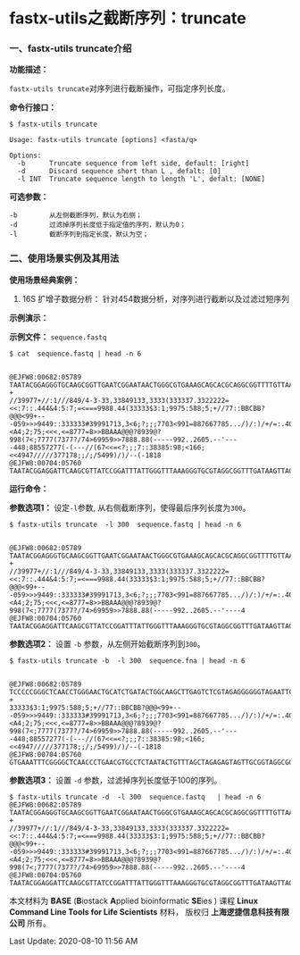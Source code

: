 # fastx-utils之截断序列：truncate

### 一、fastx-utils truncate介绍

**功能描述：**

`fastx-utils truncate`对序列进行截断操作，可指定序列长度。

**命令行接口：**

    $ fastx-utils truncate

    Usage: fastx-utils truncate [options] <fasta/q>

    Options:
      -b      Truncate sequence from left side, default: [right]
      -d      Discard sequence short than L , defalt: [0]
      -l INT  Truncate sequence length to length 'L', defalt: [NONE]

**可选参数：**

    -b        从左侧截断序列，默认为右侧； 
    -d        过滤掉序列长度低于指定值的序列，默认为0；
    -l        截断序列到指定长度，默认为空；     


### 二、使用场景实例及其用法

**使用场景经典案例：**

1.  16S  扩增子数据分析： 针对454数据分析，对序列进行截断以及过滤过短序列

**示例演示：**

**示例文件：** `sequence.fastq`

    $ cat  sequence.fastq | head -n 6


    @EJFW8:00682:05789
    TAATACGGAGGGTGCAAGCGGTTGAATCGGAATAACTGGGCGTGAAAGCAGCACGCAGGCGGTTTTGTTAAGTCAGATGTGGAAATCCCCCGGGCTCAACCTGGGAACTGCATCTGATACTGGCAAGCTTGAGTCTCGTAGAGGGGGGTAGAATTCCAGGTGTAGCGGTGAAATGCGTAGAGATCTGGAGGAATACCGGTGGCGAAGGCGGCCCCCTGGACGAAGACTGACGCTCAGGTGCGAAAGCGTGGGGAGCAAACAGGATTAGATACCCTGGATACGTCCACGCCGTAAACGATGTCGACTTGGAGGTTGTGCCCTTGAGGCGTGGCTTCCGGAGCTAACGCGTTAAGTCGACCGCCTGGGGAGTACGGCCGCAAGGTTA
    +
    //39977+//:1///849/4-3-33,33849133,3333(333337.3322222=<<:7::.444&4:5:7;=<===9988.44(33333$3:1;9975:588;5;+//77::BBCBB?@@@<99+---059>>>9449::333333#39991713,3<6;?;;;7703<991=887667785.../)/:)/+/=:.404;:;<A4;2;75;<<<,<=8777=8>>BBAAA@@@?8939@?998(7<;7777(7377?/74>69959>>7888.88(-----992..2605.--'----448;88557277(-(---//(67<<=<?;;;7::38385:98;<166;<<4947/////377178;;/;/5499)/)/--(-1818
    @EJFW8:00704:05760
    TAATACGGAGGATTCAAGCGTTATCCGGATTTATTGGGTTTAAAGGGTGCGTAGGCGGTTTGATAAGTTAGAGGTGAAATTTCGGGGCTCAACCCTGAACGTGCCTCTAATACTGTTTAGCTAGAGAGTAGTTGCGGTAGGCGGAATGTATGGTGTAGCGGTGAAATGCTTAGAGATCATACAGAACACCGATTGCGAAGGCAGCTTACCAAACTATATCTGACGTTGAGGCACGAAAGCGTGGGGAGCAAACAGGATTAGATACCCGTGGTAGTCCACGCAGTAAACGATGATAACTCGTTGTCGGCGATAACACAGTCGGTGACTAAGCGAAAGCGATAAGTTATCACCTGGGAGTACGTTCGCAAGAATG


**运行命令：**

**参数选项1：** 设定`-l`参数, 从右侧截断序列，使得最后序列长度为`300`。

    $ fastx-utils truncate  -l 300  sequence.fastq | head -n 6


    @EJFW8:00682:05789
    TAATACGGAGGGTGCAAGCGGTTGAATCGGAATAACTGGGCGTGAAAGCAGCACGCAGGCGGTTTTGTTAAGTCAGATGTGGAAATCCCCCGGGCTCAACCTGGGAACTGCATCTGATACTGGCAAGCTTGAGTCTCGTAGAGGGGGGTAGAATTCCAGGTGTAGCGGTGAAATGCGTAGAGATCTGGAGGAATACCGGTGGCGAAGGCGGCCCCCTGGACGAAGACTGACGCTCAGGTGCGAAAGCGTGGGGAGCAAACAGGATTAGATACCCTGGATACGTCCACGCCGTAAACGATG
    +
    //39977+//:1///849/4-3-33,33849133,3333(333337.3322222=<<:7::.444&4:5:7;=<===9988.44(33333$3:1;9975:588;5;+//77::BBCBB?@@@<99+---059>>>9449::333333#39991713,3<6;?;;;7703<991=887667785.../)/:)/+/=:.404;:;<A4;2;75;<<<,<=8777=8>>BBAAA@@@?8939@?998(7<;7777(7377?/74>69959>>7888.88(-----992..2605.--'----4
    @EJFW8:00704:05760
    TAATACGGAGGATTCAAGCGTTATCCGGATTTATTGGGTTTAAAGGGTGCGTAGGCGGTTTGATAAGTTAGAGGTGAAATTTCGGGGCTCAACCCTGAACGTGCCTCTAATACTGTTTAGCTAGAGAGTAGTTGCGGTAGGCGGAATGTATGGTGTAGCGGTGAAATGCTTAGAGATCATACAGAACACCGATTGCGAAGGCAGCTTACCAAACTATATCTGACGTTGAGGCACGAAAGCGTGGGGAGCAAACAGGATTAGATACCCGTGGTAGTCCACGCAGTAAACGATGATAACTCG


 **参数选项2：** 设置 `-b` 参数，从左侧开始截断序列到`300`。

    $ fastx-utils truncate -b  -l 300  sequence.fna | head -n 6


    @EJFW8:00682:05789
    TCCCCCGGGCTCAACCTGGGAACTGCATCTGATACTGGCAAGCTTGAGTCTCGTAGAGGGGGGTAGAATTCCAGGTGTAGCGGTGAAATGCGTAGAGATCTGGAGGAATACCGGTGGCGAAGGCGGCCCCCTGGACGAAGACTGACGCTCAGGTGCGAAAGCGTGGGGAGCAAACAGGATTAGATACCCTGGATACGTCCACGCCGTAAACGATGTCGACTTGGAGGTTGTGCCCTTGAGGCGTGGCTTCCGGAGCTAACGCGTTAAGTCGACCGCCTGGGGAGTACGGCCGCAAGGTTA
    +
    33333$3:1;9975:588;5;+//77::BBCBB?@@@<99+---059>>>9449::333333#39991713,3<6;?;;;7703<991=887667785.../)/:)/+/=:.404;:;<A4;2;75;<<<,<=8777=8>>BBAAA@@@?8939@?998(7<;7777(7377?/74>69959>>7888.88(-----992..2605.--'----448;88557277(-(---//(67<<=<?;;;7::38385:98;<166;<<4947/////377178;;/;/5499)/)/--(-1818
    @EJFW8:00704:05760
    GTGAAATTTCGGGGCTCAACCCTGAACGTGCCTCTAATACTGTTTAGCTAGAGAGTAGTTGCGGTAGGCGGAATGTATGGTGTAGCGGTGAAATGCTTAGAGATCATACAGAACACCGATTGCGAAGGCAGCTTACCAAACTATATCTGACGTTGAGGCACGAAAGCGTGGGGAGCAAACAGGATTAGATACCCGTGGTAGTCCACGCAGTAAACGATGATAACTCGTTGTCGGCGATAACACAGTCGGTGACTAAGCGAAAGCGATAAGTTATCACCTGGGAGTACGTTCGCAAGAATG


**参数选项3：** 设置 `-d` 参数，过滤掉序列长度低于100的序列。

    $ fastx-utils truncate -d  -l 300  sequence.fastq   | head -n 6
    @EJFW8:00682:05789
    TAATACGGAGGGTGCAAGCGGTTGAATCGGAATAACTGGGCGTGAAAGCAGCACGCAGGCGGTTTTGTTAAGTCAGATGTGGAAATCCCCCGGGCTCAACCTGGGAACTGCATCTGATACTGGCAAGCTTGAGTCTCGTAGAGGGGGGTAGAATTCCAGGTGTAGCGGTGAAATGCGTAGAGATCTGGAGGAATACCGGTGGCGAAGGCGGCCCCCTGGACGAAGACTGACGCTCAGGTGCGAAAGCGTGGGGAGCAAACAGGATTAGATACCCTGGATACGTCCACGCCGTAAACGATG
    +
    //39977+//:1///849/4-3-33,33849133,3333(333337.3322222=<<:7::.444&4:5:7;=<===9988.44(33333$3:1;9975:588;5;+//77::BBCBB?@@@<99+---059>>>9449::333333#39991713,3<6;?;;;7703<991=887667785.../)/:)/+/=:.404;:;<A4;2;75;<<<,<=8777=8>>BBAAA@@@?8939@?998(7<;7777(7377?/74>69959>>7888.88(-----992..2605.--'----4
    @EJFW8:00704:05760
    TAATACGGAGGATTCAAGCGTTATCCGGATTTATTGGGTTTAAAGGGTGCGTAGGCGGTTTGATAAGTTAGAGGTGAAATTTCGGGGCTCAACCCTGAACGTGCCTCTAATACTGTTTAGCTAGAGAGTAGTTGCGGTAGGCGGAATGTATGGTGTAGCGGTGAAATGCTTAGAGATCATACAGAACACCGATTGCGAAGGCAGCTTACCAAACTATATCTGACGTTGAGGCACGAAAGCGTGGGGAGCAAACAGGATTAGATACCCGTGGTAGTCCACGCAGTAAACGATGATAACTCG



本文材料为 **BASE** (**B**iostack **A**pplied bioinformatic **SE**ies ) 课程 **Linux Command Line Tools for Life Scientists** 材料， 版权归 **上海逻捷信息科技有限公司** 所有。

Last Update: 2020-08-10 11:56 AM
